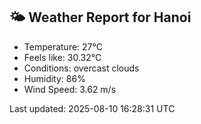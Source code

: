 <!-- WEATHER-START -->
## 🌤 Weather Report for Hanoi

- Temperature: 27°C
- Feels like: 30.32°C
- Conditions: overcast clouds
- Humidity: 86%
- Wind Speed: 3.62 m/s

Last updated: 2025-08-10 16:28:31 UTC
<!-- WEATHER-END -->
